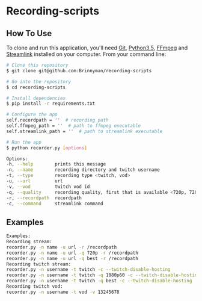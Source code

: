 # Recording-scripts

## How To Use

To clone and run this application, you'll need [Git](https://git-scm.com), [Python3.5](https://www.python.org/downloads/release/python-350/), [FFmpeg](https://www.ffmpeg.org/) and [Streamlink](https://github.com/streamlink/streamlink) installed on your computer. From your command line:

```bash
# Clone this repository
$ git clone git@github.com:Brinnyman/recording-scripts

# Go into the repository
$ cd recording-scripts

# Install dependencies
$ pip install -r requirements.txt

# Configure the app
self.recordpath = ''  # recording path
self.ffmpeg_path = ''  # path to ffmpeg executable
self.streamlink_path = ''  # path to streamlink executable

# Run the app
$ python recorder.py [options]
```

```bash
Options:
-h, --help        prints this message
-n, --name        recording directory and twitch username
-t, --type        recording type <twitch, vod>
-u, --url         url
-v, --vod         twitch vod id
-q, --quality     recording quality, first that is available <720p, 720p60, 1080p, 1080p60, best>. You can override these by providing the quality or pick the default Streamlink settings <best> or <worst>.
-r, --recordpath  recordpath
-c, --command     streamlink command
```

## Examples

```bash
Examples:
Recording stream:
recorder.py -n name -u url -r /recordpath
recorder.py -n name -u url -q 720p -r /recordpath
recorder.py -n name -u url -q best -r /recordpath
Recording twitch stream:
recorder.py -n username -t twitch -c --twitch-disable-hosting
recorder.py -n username -t twitch -q 1080p60 -c --twitch-disable-hosting
recorder.py -n username -t twitch -q best -c --twitch-disable-hosting
Recording twitch vod:
recorder.py -n username -t vod -v 13245678
```
